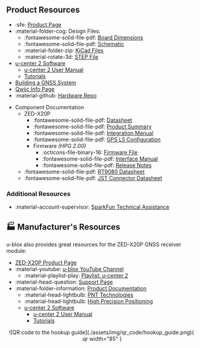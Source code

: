 ## Product Resources

<div class="grid" markdown>

<div markdown>

- :sfe: [Product Page](https://www.sparkfun.com/sparkfun-allband-gnss-rtk-breakout-zed-x20p-qwiic.html)
- :material-folder-cog: Design Files:
	- :fontawesome-solid-file-pdf: [Board Dimensions](./assets/board_files/dimensions.pdf)
	- :fontawesome-solid-file-pdf: [Schematic](./assets/board_files/schematic.pdf)
	- :material-folder-zip: [KiCad Files](./assets/board_files/kicad_files.zip)
	- :material-rotate-3d: [STEP File](./assets/3d_model/cad_model.step)
- [u-center 2 Software](https://www.u-blox.com/en/product/u-center)
	- [u-center 2 User Manual](https://www.u-blox.com/en/info/u-center-2-user-guide)
	- [Tutorials](https://www.u-blox.com/en/u-center2-tutorials)
- [Building a GNSS System](https://www.sparkfun.com/gps)
- [Qwiic Info Page](https://www.sparkfun.com/qwiic)
- :material-github: [Hardware Repo](https://github.com/sparkfun/SparkFun_GNSS_ZED-X20P)

</div>


<div markdown>

- Component Documentation
	- ZED-X20P
		- :fontawesome-solid-file-pdf: [Datasheet](https://www.u-blox.com/sites/default/files/documents/ZED-X20P-00B_DataSheet_UBXDOC-963802114-12690.pdf)
		- :fontawesome-solid-file-pdf: [Product Summary](https://www.u-blox.com/sites/default/files/documents/ZED-X20P_ProductSummary_UBXDOC-304424225-18238.pdf)
		- :fontawesome-solid-file-pdf: [Integration Manual](https://www.u-blox.com/sites/default/files/documents/ZED-X20P_IntegrationManual_UBXDOC-963802114-12901.pdf)
		- :fontawesome-solid-file-pdf: [GPS L5 Configuration](https://www.u-blox.com/sites/default/files/documents/GPS-L5-configuration_AppNote_UBX-21038688.pdf)
		- Firmware *(HPG 2.00)*
			- :octicons-file-binary-16: [Firmware File](https://content.u-blox.com/sites/default/files/2025-05/UBX_20_HPG200_ZED-X20P.cbadd47b7f0eb6224338ae146252eedb.bin)
			- :fontawesome-solid-file-pdf: [Interface Manual](https://www.u-blox.com/sites/default/files/documents/u-blox-20-HPG-2.00_InterfaceDescription_UBXDOC-304424225-19888.pdf)
			- :fontawesome-solid-file-pdf: [Release Notes](https://www.u-blox.com/sites/default/files/documents/HPG200_RN_UBXDOC-304424225-19895.pdf)
	- :fontawesome-solid-file-pdf: [RT9080 Datasheet](./assets/component_documentation/RT9080.pdf)
	- :fontawesome-solid-file-pdf: [JST Connector Datasheet](./assets/component_documentation/JST-GH_datasheet.pdf)

</div>

</div>


<!--
- :sfe: [Product Page](https://www.sparkfun.com/sparkfun-allband-gnss-rtk-breakout-zed-x20p-qwiic.html)
- :material-folder-cog: Design Files:
	- :fontawesome-solid-file-pdf: [Board Dimensions](./assets/board_files/dimensions.pdf)
	- :fontawesome-solid-file-pdf: [Schematic](./assets/board_files/schematic.pdf)
	- :material-folder-zip: [KiCad Files](./assets/board_files/kicad_files.zip)
	- :material-rotate-3d: [STEP File](./assets/3d_model/cad_model.step)
- [u-center 2 Software](https://www.u-blox.com/en/product/u-center)
	- [u-center 2 User Manual](https://www.u-blox.com/en/info/u-center-2-user-guide)
	- [Tutorials](https://www.u-blox.com/en/u-center2-tutorials)
- Component Documentation
	- :fontawesome-solid-file-pdf: [Datasheet](https://www.u-blox.com/sites/default/files/documents/ZED-X20P-00B_DataSheet_UBXDOC-963802114-12690.pdf)
	- :fontawesome-solid-file-pdf: [Product Summary](https://www.u-blox.com/sites/default/files/documents/ZED-X20P_ProductSummary_UBXDOC-304424225-18238.pdf)
	- :fontawesome-solid-file-pdf: [Integration Manual](https://www.u-blox.com/sites/default/files/documents/ZED-X20P_IntegrationManual_UBXDOC-963802114-12901.pdf)
	- Application Notes
		- :fontawesome-solid-file-pdf: [GPS L5 Configuration](https://www.u-blox.com/sites/default/files/documents/GPS-L5-configuration_AppNote_UBX-21038688.pdf)
	- Firmware *(HPG 2.00)*
		- :octicons-file-binary-16: [Firmware File](https://content.u-blox.com/sites/default/files/2025-05/UBX_20_HPG200_ZED-X20P.cbadd47b7f0eb6224338ae146252eedb.bin)
		- :fontawesome-solid-file-pdf: [Interface Manual](https://www.u-blox.com/sites/default/files/documents/u-blox-20-HPG-2.00_InterfaceDescription_UBXDOC-304424225-19888.pdf)
		- :fontawesome-solid-file-pdf: [Release Notes](https://www.u-blox.com/sites/default/files/documents/HPG200_RN_UBXDOC-304424225-19895.pdf)
- [Building a GNSS System](https://www.sparkfun.com/gps)
- [Qwiic Info Page](https://www.sparkfun.com/qwiic)
- :material-github: [Hardware Repo](https://github.com/sparkfun/SparkFun_GNSS_ZED-X20P)
-->



### Additional Resources

- :material-account-supervisor: [SparkFun Technical Assistance](https://www.sparkfun.com/technical_assistance)



## 🏭&nbsp;Manufacturer's Resources
u-blox also provides great resources for the ZED-X20P GNSS receiver module:

- [ZED-X20P Product Page](https://www.u-blox.com/en/product/zed-x20p-module)
- :material-youtube: [u-blox YouTube Channel](https://www.youtube.com/@ublox)
	- :material-playlist-play: [Playlist: u-center 2](https://www.youtube.com/playlist?list=PLSzSoRUA4EXuo9NTsbTnK84MiKvbVCEKt)
- :material-head-question: [Support Page](https://portal.u-blox.com/s/)
- :material-folder-information: [Product Documentation](https://www.u-blox.com/en/product-resources?legacy=Current)
	- :material-head-lightbulb: [PNT Technologies](https://www.u-blox.com/en/positioning-and-location)
	- :material-head-lightbulb: [High Precision Positioning](https://www.u-blox.com/en/technologies/high-precision-positioning)
	- [u-center 2 Software](https://www.u-blox.com/en/product/u-center)
		- [u-center 2 User Manual](https://www.u-blox.com/en/info/u-center-2-user-guide)
		- [Tutorials](https://www.u-blox.com/en/u-center2-tutorials)



<article style="text-align: center;" markdown>
![QR code to the hookup guide](./assets/img/qr_code/hookup_guide.png){ .qr width="85" }
</article>
